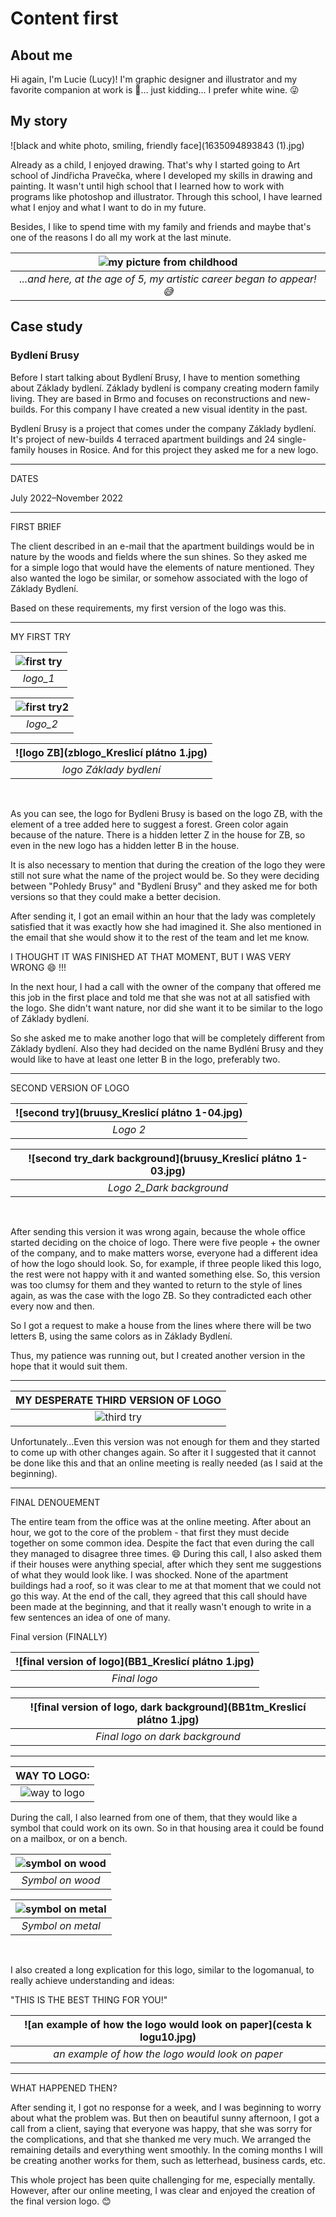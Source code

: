# Content first

## About me
Hi again, I'm Lucie (Lucy)! 
I'm graphic designer and illustrator and my favorite companion at work is 🍷… just kidding… I prefer white wine. 😜


## My story 

![black and white photo, smiling, friendly face](1635094893843 (1).jpg)

Already as a child, I enjoyed drawing. That's why I started going to Art school of Jindřicha Pravečka, where I developed my skills in drawing and painting.  It wasn't until high school that I learned how to work with programs like photoshop and illustrator. Through this school, I have learned what I enjoy and what I want to do in my future. 

Besides, I like to spend time with my family and friends and maybe that's one of the reasons I do all my work at the last minute. 

| ![my picture from childhood](20220210_172358.jpg) |
|:--:|
| *...and here, at the age of 5, my artistic career began to appear! 😅* |
 

## Case study

### Bydlení Brusy

Before I start talking about Bydlení Brusy, I have to mention something about Základy bydlení.
Základy bydlení is company creating modern family living. They are based in Brmo and focuses on reconstructions and new-builds. For this company I have created a new visual identity in the past.

Bydlení Brusy is a project that comes under the company Základy bydlení. It's project of new-builds 4 terraced apartment buildings and 24 single-family houses in Rosice.
And for this project they asked me for a new logo. 
- - -
DATES

July 2022–November 2022
- - -
FIRST BRIEF

The client described in an e-mail that the apartment buildings would be in nature by the woods and fields where the sun shines.
So they asked me for a simple logo that would have the elements of nature mentioned.
They also wanted the logo be similar, or somehow associated with the logo of Základy Bydlení.

Based on these requirements, my first version of the logo was this.
- - -
MY FIRST TRY

| ![first try](brusylogo_1.jpg) |
|:--:|
| *logo_1* |

| ![first try2](brusylogo_2.jpg) |
|:--:|
| *logo_2* |

| ![logo ZB](zblogo_Kreslicí plátno 1.jpg) |
|:--:|
| *logo Základy bydlení* |

$~$

As you can see, the logo for Bydleni Brusy is based on the logo ZB, with the element of a tree added here to suggest a forest.
Green color again because of the nature.
There is a hidden letter Z in the house for ZB, so even in the new logo has a hidden letter B in the house.

It is also necessary to mention that during the creation of the logo they were still not sure what the name of the project would be. So they were deciding between "Pohledy Brusy" and "Bydlení Brusy" and they asked me for both versions so that they could make a better decision.


After sending it, I got an email within an hour that the lady was completely satisfied that it was exactly how she had imagined it. She also mentioned in the email that she would show it to the rest of the team and let me know.

I THOUGHT IT WAS FINISHED AT THAT MOMENT, BUT I WAS VERY WRONG 😄 !!!

In the next hour, I had a call with the owner of the company that offered me this job in the first place and told me that she was not at all satisfied with the logo. She didn't want nature, nor did she want it to be similar to the logo of Základy bydlení.

So she asked me to make another logo that will be completely different from Základy bydlení. Also they had decided on the name Bydléní Brusy and they would like to have at least one letter B in the logo, preferably two.

- - -

SECOND VERSION OF LOGO

| ![second try](bruusy_Kreslicí plátno 1-04.jpg) |
|:--:|
| *Logo 2* |

| ![second try_dark background](bruusy_Kreslicí plátno 1-03.jpg) |
|:--:|
| *Logo 2_Dark background* |

$~$

After sending this version it was wrong again, because the whole office started deciding on the choice of logo. There were five people + the owner of the company, and to make matters worse, everyone had a different idea of how the logo should look. So, for example, if three people liked this logo, the rest were not happy with it and wanted something else.
So, this version was too clumsy for them and they wanted to return to the style of lines again, as was the case with the logo ZB.
So they contradicted each other every now and then.

So I got a request to make a house from the lines where there will be two letters B, using the same colors as in Základy Bydlení.

Thus, my patience was running out, but I created another version in the hope that it would suit them.

- - -


| MY DESPERATE THIRD VERSION OF LOGO |
|:--:|
| ![third try](bb.jpg) |

Unfortunately…Even this version was not enough for them and they started to come up with other changes again.
So after it I suggested that it cannot be done like this and that an online meeting is really needed (as I said at the beginning).

- - -


FINAL DENOUEMENT

The entire team from the office was at the online meeting.
After about an hour, we got to the core of the problem - that first they must decide together on some common idea.
Despite the fact that even during the call they managed to disagree three times. 😄
During this call, I also asked them if their houses were anything special, after which they sent me suggestions of what they would look like. I was shocked.
None of the apartment buildings had a roof, so it was clear to me at that moment that we could not go this way.
At the end of the call, they agreed that this call should have been made at the beginning, and that it really wasn't enough to write in a few sentences an idea of one of many.

Final version (FINALLY)

| ![final version of logo](BB1_Kreslicí plátno 1.jpg) |
|:--:|
| *Final logo* |

| ![final version of logo, dark background](BB1tm_Kreslicí plátno 1.jpg) |
|:--:|
| *Final logo on dark background* |

- - -

| WAY TO LOGO: |
|:--:|
| ![way to logo](Obrázek1.jpg) |



During the call, I also learned from one of them, that they would like a symbol that could work on its own. So in that housing area it could be found on a mailbox, or on a bench.

| ![symbol on wood](Obrázek2.jpg) |
|:--:|
| *Symbol on wood* |

| ![symbol on metal](Obrázek3.jpg) |
|:--:|
| *Symbol on metal* |

$~$

I also created a long explication for this logo, similar to the logomanual, to really achieve understanding and ideas:

"THIS IS THE BEST THING FOR YOU!"

| ![an example of how the logo would look on paper](cesta k logu10.jpg) |
|:--:|
| *an example of how the logo would look on paper* |


- - -

WHAT HAPPENED THEN?

After sending it, I got no response for a week, and I was beginning to worry about what the problem was. But then on beautiful sunny afternoon, I got a call from a client, saying that everyone was happy, that she was sorry for the complications, and that she thanked me very much.
We arranged the remaining details and everything went smoothly. In the coming months I will be creating another works for them, such as letterhead, business cards, etc. 

This whole project has been quite challenging for me, especially mentally. However, after our online meeting, I was clear and enjoyed the creation of the final version logo. 😊


